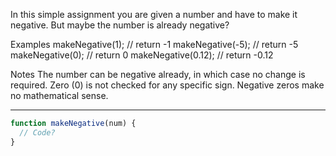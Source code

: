In this simple assignment you are given a number and have to make it negative. But maybe the number is already negative?

Examples
makeNegative(1);    // return -1
makeNegative(-5);   // return -5
makeNegative(0);    // return 0
makeNegative(0.12); // return -0.12

Notes
The number can be negative already, in which case no change is required.
Zero (0) is not checked for any specific sign. Negative zeros make no mathematical sense.

-------------------------------

```javascript
function makeNegative(num) {
  // Code?
}
```